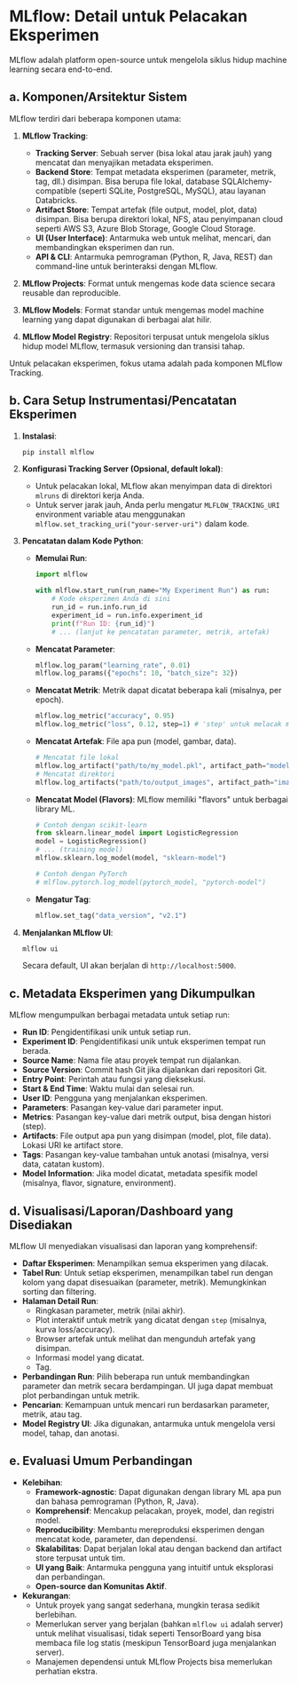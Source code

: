 # MLflow: Detail untuk Pelacakan Eksperimen

MLflow adalah platform open-source untuk mengelola siklus hidup machine learning secara end-to-end.

## a. Komponen/Arsitektur Sistem

MLflow terdiri dari beberapa komponen utama:

1.  **MLflow Tracking**:
    *   **Tracking Server**: Sebuah server (bisa lokal atau jarak jauh) yang mencatat dan menyajikan metadata eksperimen.
    *   **Backend Store**: Tempat metadata eksperimen (parameter, metrik, tag, dll.) disimpan. Bisa berupa file lokal, database SQLAlchemy-compatible (seperti SQLite, PostgreSQL, MySQL), atau layanan Databricks.
    *   **Artifact Store**: Tempat artefak (file output, model, plot, data) disimpan. Bisa berupa direktori lokal, NFS, atau penyimpanan cloud seperti AWS S3, Azure Blob Storage, Google Cloud Storage.
    *   **UI (User Interface)**: Antarmuka web untuk melihat, mencari, dan membandingkan eksperimen dan run.
    *   **API & CLI**: Antarmuka pemrograman (Python, R, Java, REST) dan command-line untuk berinteraksi dengan MLflow.

2.  **MLflow Projects**: Format untuk mengemas kode data science secara reusable dan reproducible.
3.  **MLflow Models**: Format standar untuk mengemas model machine learning yang dapat digunakan di berbagai alat hilir.
4.  **MLflow Model Registry**: Repositori terpusat untuk mengelola siklus hidup model MLflow, termasuk versioning dan transisi tahap.

Untuk pelacakan eksperimen, fokus utama adalah pada komponen MLflow Tracking.

## b. Cara Setup Instrumentasi/Pencatatan Eksperimen

1.  **Instalasi**:
    ```bash
    pip install mlflow
    ```

2.  **Konfigurasi Tracking Server (Opsional, default lokal)**:
    *   Untuk pelacakan lokal, MLflow akan menyimpan data di direktori `mlruns` di direktori kerja Anda.
    *   Untuk server jarak jauh, Anda perlu mengatur `MLFLOW_TRACKING_URI` environment variable atau menggunakan `mlflow.set_tracking_uri("your-server-uri")` dalam kode.

3.  **Pencatatan dalam Kode Python**:
    *   **Memulai Run**:
        ```python
        import mlflow

        with mlflow.start_run(run_name="My Experiment Run") as run:
            # Kode eksperimen Anda di sini
            run_id = run.info.run_id
            experiment_id = run.info.experiment_id
            print(f"Run ID: {run_id}")
            # ... (lanjut ke pencatatan parameter, metrik, artefak)
        ```
    *   **Mencatat Parameter**:
        ```python
        mlflow.log_param("learning_rate", 0.01)
        mlflow.log_params({"epochs": 10, "batch_size": 32})
        ```
    *   **Mencatat Metrik**: Metrik dapat dicatat beberapa kali (misalnya, per epoch).
        ```python
        mlflow.log_metric("accuracy", 0.95)
        mlflow.log_metric("loss", 0.12, step=1) # 'step' untuk melacak metrik seiring waktu
        ```
    *   **Mencatat Artefak**: File apa pun (model, gambar, data).
        ```python
        # Mencatat file lokal
        mlflow.log_artifact("path/to/my_model.pkl", artifact_path="models")
        # Mencatat direktori
        mlflow.log_artifacts("path/to/output_images", artifact_path="images")
        ```
    *   **Mencatat Model (Flavors)**: MLflow memiliki "flavors" untuk berbagai library ML.
        ```python
        # Contoh dengan scikit-learn
        from sklearn.linear_model import LogisticRegression
        model = LogisticRegression()
        # ... (training model)
        mlflow.sklearn.log_model(model, "sklearn-model")

        # Contoh dengan PyTorch
        # mlflow.pytorch.log_model(pytorch_model, "pytorch-model")
        ```
    *   **Mengatur Tag**:
        ```python
        mlflow.set_tag("data_version", "v2.1")
        ```

4.  **Menjalankan MLflow UI**:
    ```bash
    mlflow ui
    ```
    Secara default, UI akan berjalan di `http://localhost:5000`.

## c. Metadata Eksperimen yang Dikumpulkan

MLflow mengumpulkan berbagai metadata untuk setiap run:

*   **Run ID**: Pengidentifikasi unik untuk setiap run.
*   **Experiment ID**: Pengidentifikasi unik untuk eksperimen tempat run berada.
*   **Source Name**: Nama file atau proyek tempat run dijalankan.
*   **Source Version**: Commit hash Git jika dijalankan dari repositori Git.
*   **Entry Point**: Perintah atau fungsi yang dieksekusi.
*   **Start & End Time**: Waktu mulai dan selesai run.
*   **User ID**: Pengguna yang menjalankan eksperimen.
*   **Parameters**: Pasangan key-value dari parameter input.
*   **Metrics**: Pasangan key-value dari metrik output, bisa dengan histori (step).
*   **Artifacts**: File output apa pun yang disimpan (model, plot, file data). Lokasi URI ke artifact store.
*   **Tags**: Pasangan key-value tambahan untuk anotasi (misalnya, versi data, catatan kustom).
*   **Model Information**: Jika model dicatat, metadata spesifik model (misalnya, flavor, signature, environment).

## d. Visualisasi/Laporan/Dashboard yang Disediakan

MLflow UI menyediakan visualisasi dan laporan yang komprehensif:

*   **Daftar Eksperimen**: Menampilkan semua eksperimen yang dilacak.
*   **Tabel Run**: Untuk setiap eksperimen, menampilkan tabel run dengan kolom yang dapat disesuaikan (parameter, metrik). Memungkinkan sorting dan filtering.
*   **Halaman Detail Run**:
    *   Ringkasan parameter, metrik (nilai akhir).
    *   Plot interaktif untuk metrik yang dicatat dengan `step` (misalnya, kurva loss/accuracy).
    *   Browser artefak untuk melihat dan mengunduh artefak yang disimpan.
    *   Informasi model yang dicatat.
    *   Tag.
*   **Perbandingan Run**: Pilih beberapa run untuk membandingkan parameter dan metrik secara berdampingan. UI juga dapat membuat plot perbandingan untuk metrik.
*   **Pencarian**: Kemampuan untuk mencari run berdasarkan parameter, metrik, atau tag.
*   **Model Registry UI**: Jika digunakan, antarmuka untuk mengelola versi model, tahap, dan anotasi.

## e. Evaluasi Umum Perbandingan

*   **Kelebihan**:
    *   **Framework-agnostic**: Dapat digunakan dengan library ML apa pun dan bahasa pemrograman (Python, R, Java).
    *   **Komprehensif**: Mencakup pelacakan, proyek, model, dan registri model.
    *   **Reproducibility**: Membantu mereproduksi eksperimen dengan mencatat kode, parameter, dan dependensi.
    *   **Skalabilitas**: Dapat berjalan lokal atau dengan backend dan artifact store terpusat untuk tim.
    *   **UI yang Baik**: Antarmuka pengguna yang intuitif untuk eksplorasi dan perbandingan.
    *   **Open-source dan Komunitas Aktif**.
*   **Kekurangan**:
    *   Untuk proyek yang sangat sederhana, mungkin terasa sedikit berlebihan.
    *   Memerlukan server yang berjalan (bahkan `mlflow ui` adalah server) untuk melihat visualisasi, tidak seperti TensorBoard yang bisa membaca file log statis (meskipun TensorBoard juga menjalankan server).
    *   Manajemen dependensi untuk MLflow Projects bisa memerlukan perhatian ekstra.